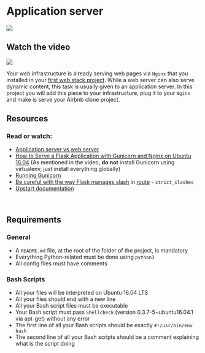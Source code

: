 # Application server
![](https://holbertonintranet.s3.amazonaws.com/uploads/medias/2018/9/c7d1ed0a2e10d1b4e9b3.jpg?X-Amz-Algorithm=AWS4-HMAC-SHA256&X-Amz-Credential=AKIARDDGGGOUWMNL5ANN%2F20210223%2Fus-east-1%2Fs3%2Faws4_request&X-Amz-Date=20210223T192502Z&X-Amz-Expires=86400&X-Amz-SignedHeaders=host&X-Amz-Signature=b2c303a71f6b185071bc7bc04a39cd0b7bee2eded3486118d0a506778a8fa279)
</br>

## Watch the video

[![](https://img.youtube.com/vi/pSrKT7m4Ego/maxresdefault.jpg)](https://www.youtube.com/watch?v=pSrKT7m4Ego&feature=youtu.be)
</br>

Your web infrastructure is already serving web pages via ```Nginx``` that you installed in your [first web stack project](https://intranet.hbtn.io/projects/266). While a web server can also serve dynamic content, this task is usually given to an application server. In this project you will add this piece to your infrastructure, plug it to your ```Nginx``` and make is serve your Airbnb clone project.

## Resources
### Read or watch:

* [Application server vs web server](https://www.nginx.com/resources/glossary/application-server-vs-web-server/)
* [How to Serve a Flask Application with Gunicorn and Nginx on Ubuntu 16.04](https://www.digitalocean.com/community/tutorials/how-to-serve-flask-applications-with-gunicorn-and-nginx-on-ubuntu-16-04) (As mentioned in the video, <b>do not</b> install Gunicorn using virtualenv, just install everything globally)
* [Running Gunicorn](https://docs.gunicorn.org/en/latest/run.html)
* [Be careful with the way Flask manages slash](https://werkzeug.palletsprojects.com/en/0.14.x/routing/) in [route](https://flask.palletsprojects.com/en/1.0.x/api/#flask.Flask.route) - ```strict_slashes```
* [Upstart documentation](http://upstart.ubuntu.com/cookbook/)
</br>

## Requirements
### General
* A ```README.md``` file, at the root of the folder of the project, is mandatory
* Everything Python-related must be done using ```python3```
* All config files must have comments
### Bash Scripts
* All your files will be interpreted on Ubuntu 16.04 LTS
* All your files should end with a new line
* All your Bash script files must be executable
* Your Bash script must pass ```Shellcheck``` (version 0.3.7-5~ubuntu16.04.1 via apt-get) without any error
* The first line of all your Bash scripts should be exactly ```#!/usr/bin/env bash```
* The second line of all your Bash scripts should be a comment explaining what is the script doing
